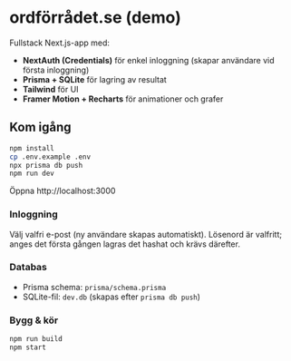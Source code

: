 
# ordförrådet.se (demo)

Fullstack Next.js-app med:
- **NextAuth (Credentials)** för enkel inloggning (skapar användare vid första inloggning)
- **Prisma + SQLite** för lagring av resultat
- **Tailwind** för UI
- **Framer Motion + Recharts** för animationer och grafer

## Kom igång
```bash
npm install
cp .env.example .env
npx prisma db push
npm run dev
```
Öppna http://localhost:3000

### Inloggning
Välj valfri e-post (ny användare skapas automatiskt). Lösenord är valfritt; anges det första gången lagras det hashat och krävs därefter.

### Databas
- Prisma schema: `prisma/schema.prisma`
- SQLite-fil: `dev.db` (skapas efter `prisma db push`)

### Bygg & kör
```bash
npm run build
npm start
```
